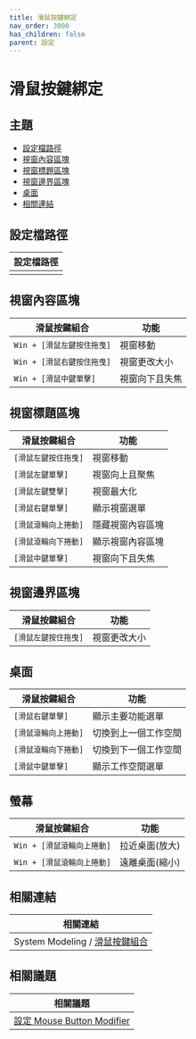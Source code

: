 ```yaml
---
title: 滑鼠按鍵綁定
nav_order: 3000
has_children: false
parent: 設定
---
```



# 滑鼠按鍵綁定


## 主題

* [設定檔路徑](#設定檔路徑)
* [視窗內容區塊](#視窗內容區塊)
* [視窗標題區塊](#視窗標題區塊)
* [視窗邊界區塊](#視窗邊界區塊)
* [桌面](#桌面)
* [相關連結](#相關連結)




## 設定檔路徑

| 設定檔路徑 |
| ----------- |
|  |


## 視窗內容區塊

| 滑鼠按鍵組合                |  功能                 |
| --------------------------- | --------------------- |
| `Win + [滑鼠左鍵按住拖曳]`  | 視窗移動              |
| `Win + [滑鼠右鍵按住拖曳]`  | 視窗更改大小          |
| `Win + [滑鼠中鍵單擊]`      | 視窗向下且失焦        |


## 視窗標題區塊

| 滑鼠按鍵組合                |  功能                 |
| --------------------------- | --------------------- |
| `[滑鼠左鍵按住拖曳]`        | 視窗移動              |
| `[滑鼠左鍵單擊]`            | 視窗向上且聚焦        |
| `[滑鼠左鍵雙擊]`            | 視窗最大化            |
| `[滑鼠右鍵單擊]`            | 顯示視窗選單          |
| `[滑鼠滾輪向上捲動]`        | 隱藏視窗內容區塊      |
| `[滑鼠滾輪向下捲動]`        | 顯示視窗內容區塊      |
| `[滑鼠中鍵單擊]`            | 視窗向下且失焦        |


## 視窗邊界區塊

| 滑鼠按鍵組合                |  功能                 |
| --------------------------- | --------------------- |
| `[滑鼠左鍵按住拖曳]`        | 視窗更改大小          |


## 桌面

| 滑鼠按鍵組合                |  功能                 |
| --------------------------- | --------------------- |
| `[滑鼠右鍵單擊]`            | 顯示主要功能選單      |
| `[滑鼠滾輪向上捲動]`        | 切換到上一個工作空間  |
| `[滑鼠滾輪向下捲動]`        | 切換到下一個工作空間  |
| `[滑鼠中鍵單擊]`            | 顯示工作空間選單      |


## 螢幕

| 滑鼠按鍵組合                |  功能                 |
| --------------------------- | --------------------- |
| `Win + [滑鼠滾輪向上捲動]`  | 拉近桌面(放大)        |
| `Win + [滑鼠滾輪向上捲動]`  | 遠離桌面(縮小)        |



## 相關連結

| 相關連結 |
| ------- |
| System Modeling / [滑鼠按鍵組合](https://samwhelp.github.io/system-modeling/read/zh_tw/spec-mousebind-common) |


## 相關議題

| 相關議題 |
| ------- |
| [設定 Mouse Button Modifier](https://samwhelp.github.io/note-about-xfce/read/howto/config-mouse-button-modifier.html) |
